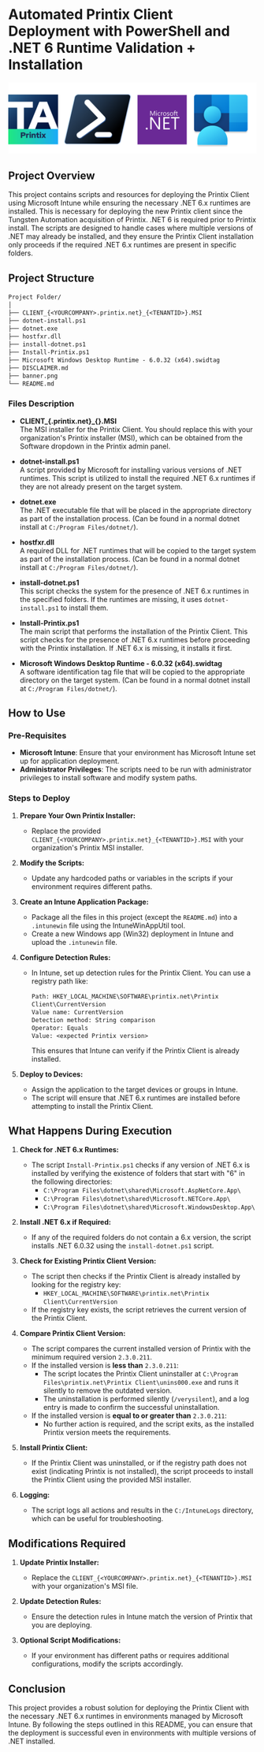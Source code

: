 # Automated Printix Client Deployment with PowerShell and .NET 6 Runtime Validation + Installation

<p align="center">
  <img src="banner.png" alt="Automated Printix Deployment with PowerShell and .NET 6" />
</p>

## Project Overview

This project contains scripts and resources for deploying the Printix Client using Microsoft Intune while ensuring the necessary .NET 6.x runtimes are installed. This is necessary for deploying the new Printix client since the Tungsten Automation acquisition of Printix. .NET 6 is required prior to Printix install.
The scripts are designed to handle cases where multiple versions of .NET may already be installed, and they ensure the Printix Client installation only proceeds if the required .NET 6.x runtimes are present in specific folders.

## Project Structure

```
Project Folder/
│
├── CLIENT_{<YOURCOMPANY>.printix.net}_{<TENANTID>}.MSI
├── dotnet-install.ps1
├── dotnet.exe
├── hostfxr.dll
├── install-dotnet.ps1
├── Install-Printix.ps1
├── Microsoft Windows Desktop Runtime - 6.0.32 (x64).swidtag
├── DISCLAIMER.md
├── banner.png
└── README.md
```

### Files Description

- **CLIENT_{<YOURCOMPANY>.printix.net}_{<TENANTID>}.MSI**  
  The MSI installer for the Printix Client. You should replace this with your organization's Printix installer (MSI), which can be obtained from the Software dropdown in the Printix admin panel.

- **dotnet-install.ps1**  
  A script provided by Microsoft for installing various versions of .NET runtimes. This script is utilized to install the required .NET 6.x runtimes if they are not already present on the target system.

- **dotnet.exe**  
  The .NET executable file that will be placed in the appropriate directory as part of the installation process. (Can be found in a normal dotnet install at `C:/Program Files/dotnet/`).

- **hostfxr.dll**  
  A required DLL for .NET runtimes that will be copied to the target system as part of the installation process. (Can be found in a normal dotnet install at `C:/Program Files/dotnet/`).

- **install-dotnet.ps1**  
  This script checks the system for the presence of .NET 6.x runtimes in the specified folders. If the runtimes are missing, it uses `dotnet-install.ps1` to install them.

- **Install-Printix.ps1**  
  The main script that performs the installation of the Printix Client. This script checks for the presence of .NET 6.x runtimes before proceeding with the Printix installation. If .NET 6.x is missing, it installs it first.

- **Microsoft Windows Desktop Runtime - 6.0.32 (x64).swidtag**  
  A software identification tag file that will be copied to the appropriate directory on the target system. (Can be found in a normal dotnet install at `C:/Program Files/dotnet/`).

## How to Use

### Pre-Requisites

- **Microsoft Intune**: Ensure that your environment has Microsoft Intune set up for application deployment.
- **Administrator Privileges**: The scripts need to be run with administrator privileges to install software and modify system paths.

### Steps to Deploy

1. **Prepare Your Own Printix Installer:**
   - Replace the provided `CLIENT_{<YOURCOMPANY>.printix.net}_{<TENANTID>}.MSI` with your organization's Printix MSI installer.

2. **Modify the Scripts:**
   - Update any hardcoded paths or variables in the scripts if your environment requires different paths.

3. **Create an Intune Application Package:**
   - Package all the files in this project (except the `README.md`) into a `.intunewin` file using the IntuneWinAppUtil tool.
   - Create a new Windows app (Win32) deployment in Intune and upload the `.intunewin` file.

4. **Configure Detection Rules:**
   - In Intune, set up detection rules for the Printix Client. You can use a registry path like:

     ```
     Path: HKEY_LOCAL_MACHINE\SOFTWARE\printix.net\Printix Client\CurrentVersion
     Value name: CurrentVersion
     Detection method: String comparison
     Operator: Equals
     Value: <expected Printix version>
     ```

     This ensures that Intune can verify if the Printix Client is already installed.

5. **Deploy to Devices:**
   - Assign the application to the target devices or groups in Intune.
   - The script will ensure that .NET 6.x runtimes are installed before attempting to install the Printix Client.

## What Happens During Execution

1. **Check for .NET 6.x Runtimes:**
   - The script `Install-Printix.ps1` checks if any version of .NET 6.x is installed by verifying the existence of folders that start with "6" in the following directories:
     - `C:\Program Files\dotnet\shared\Microsoft.AspNetCore.App\`
     - `C:\Program Files\dotnet\shared\Microsoft.NETCore.App\`
     - `C:\Program Files\dotnet\shared\Microsoft.WindowsDesktop.App\`

2. **Install .NET 6.x if Required:**
   - If any of the required folders do not contain a 6.x version, the script installs .NET 6.0.32 using the `install-dotnet.ps1` script.

3. **Check for Existing Printix Client Version:**
   - The script then checks if the Printix Client is already installed by looking for the registry key:
     - `HKEY_LOCAL_MACHINE\SOFTWARE\printix.net\Printix Client\CurrentVersion`
   - If the registry key exists, the script retrieves the current version of the Printix Client.

4. **Compare Printix Client Version:**
   - The script compares the current installed version of Printix with the minimum required version `2.3.0.211`.
   - If the installed version is **less than** `2.3.0.211`:
     - The script locates the Printix Client uninstaller at `C:\Program Files\printix.net\Printix Client\unins000.exe` and runs it silently to remove the outdated version.
     - The uninstallation is performed silently (`/verysilent`), and a log entry is made to confirm the successful uninstallation.
   - If the installed version is **equal to or greater than** `2.3.0.211`:
     - No further action is required, and the script exits, as the installed Printix version meets the requirements.

5. **Install Printix Client:**
   - If the Printix Client was uninstalled, or if the registry path does not exist (indicating Printix is not installed), the script proceeds to install the Printix Client using the provided MSI installer.

6. **Logging:**
   - The script logs all actions and results in the `C:/IntuneLogs` directory, which can be useful for troubleshooting.

## Modifications Required

1. **Update Printix Installer:**
   - Replace the `CLIENT_{<YOURCOMPANY>.printix.net}_{<TENANTID>}.MSI` with your organization's MSI file.

2. **Update Detection Rules:**
   - Ensure the detection rules in Intune match the version of Printix that you are deploying.

3. **Optional Script Modifications:**
   - If your environment has different paths or requires additional configurations, modify the scripts accordingly.

## Conclusion

This project provides a robust solution for deploying the Printix Client with the necessary .NET 6.x runtimes in environments managed by Microsoft Intune. By following the steps outlined in this README, you can ensure that the deployment is successful even in environments with multiple versions of .NET installed.

